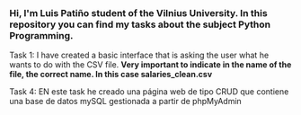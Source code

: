 ```sh

```

### Hi, I'm Luis Patiño student of the Vilnius University. In this repository you can find my tasks about the subject Python Programming.

Task 1: I have created a basic interface that is asking the user what he wants to do with the CSV file. **Very important to indicate in the name of the file, the correct name. In this case salaries_clean.csv**

Task 4: EN este task he creado una página web de tipo CRUD que contiene una base de datos mySQL gestionada a partir de phpMyAdmin

```sh

```
